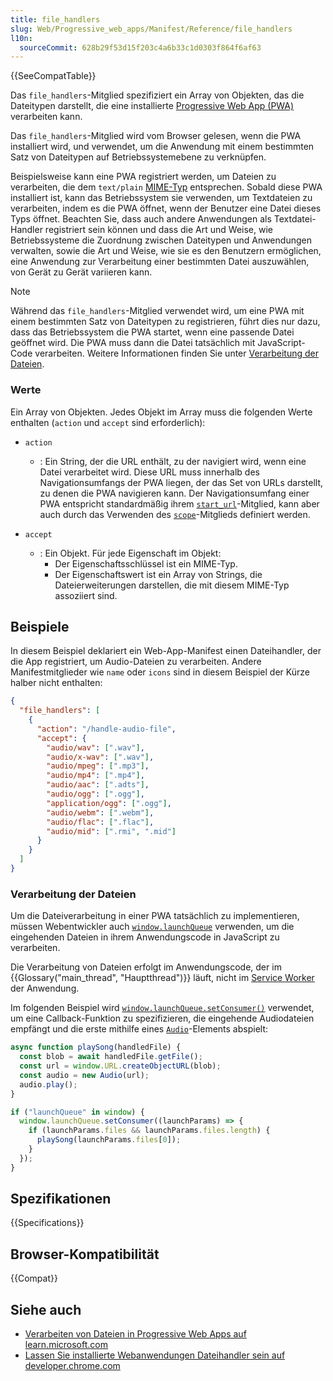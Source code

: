 ```yaml
---
title: file_handlers
slug: Web/Progressive_web_apps/Manifest/Reference/file_handlers
l10n:
  sourceCommit: 628b29f53d15f203c4a6b33c1d0303f864f6af63
---
```


{{SeeCompatTable}}

Das `file_handlers`-Mitglied spezifiziert ein Array von Objekten, das die Dateitypen darstellt, die eine installierte [Progressive Web App (PWA)](/de/docs/Web/Progressive_web_apps) verarbeiten kann.

Das `file_handlers`-Mitglied wird vom Browser gelesen, wenn die PWA installiert wird, und verwendet, um die Anwendung mit einem bestimmten Satz von Dateitypen auf Betriebssystemebene zu verknüpfen.

Beispielsweise kann eine PWA registriert werden, um Dateien zu verarbeiten, die dem `text/plain` [MIME-Typ](/de/docs/Web/HTTP/Guides/MIME_types/Common_types) entsprechen. Sobald diese PWA installiert ist, kann das Betriebssystem sie verwenden, um Textdateien zu verarbeiten, indem es die PWA öffnet, wenn der Benutzer eine Datei dieses Typs öffnet. Beachten Sie, dass auch andere Anwendungen als Textdatei-Handler registriert sein können und dass die Art und Weise, wie Betriebssysteme die Zuordnung zwischen Dateitypen und Anwendungen verwalten, sowie die Art und Weise, wie sie es den Benutzern ermöglichen, eine Anwendung zur Verarbeitung einer bestimmten Datei auszuwählen, von Gerät zu Gerät variieren kann.

> [!NOTE]
> Während das `file_handlers`-Mitglied verwendet wird, um eine PWA mit einem bestimmten Satz von Dateitypen zu registrieren, führt dies nur dazu, dass das Betriebssystem die PWA startet, wenn eine passende Datei geöffnet wird. Die PWA muss dann die Datei tatsächlich mit JavaScript-Code verarbeiten. Weitere Informationen finden Sie unter [Verarbeitung der Dateien](#verarbeitung_der_dateien).

### Werte

Ein Array von Objekten. Jedes Objekt im Array muss die folgenden Werte enthalten (`action` und `accept` sind erforderlich):

- `action`

  - : Ein String, der die URL enthält, zu der navigiert wird, wenn eine Datei verarbeitet wird.
    Diese URL muss innerhalb des Navigationsumfangs der PWA liegen, der das Set von URLs darstellt, zu denen die PWA navigieren kann. Der Navigationsumfang einer PWA entspricht standardmäßig ihrem [`start_url`](/de/docs/Web/Progressive_web_apps/Manifest/Reference/start_url)-Mitglied, kann aber auch durch das Verwenden des [`scope`](/de/docs/Web/Progressive_web_apps/Manifest/Reference/scope)-Mitglieds definiert werden.

- `accept`

  - : Ein Objekt. Für jede Eigenschaft im Objekt:
    - Der Eigenschaftsschlüssel ist ein MIME-Typ.
    - Der Eigenschaftswert ist ein Array von Strings, die Dateierweiterungen darstellen, die mit diesem MIME-Typ assoziiert sind.

## Beispiele

In diesem Beispiel deklariert ein Web-App-Manifest einen Dateihandler, der die App registriert, um Audio-Dateien zu verarbeiten. Andere Manifestmitglieder wie `name` oder `icons` sind in diesem Beispiel der Kürze halber nicht enthalten:

```json
{
  "file_handlers": [
    {
      "action": "/handle-audio-file",
      "accept": {
        "audio/wav": [".wav"],
        "audio/x-wav": [".wav"],
        "audio/mpeg": [".mp3"],
        "audio/mp4": [".mp4"],
        "audio/aac": [".adts"],
        "audio/ogg": [".ogg"],
        "application/ogg": [".ogg"],
        "audio/webm": [".webm"],
        "audio/flac": [".flac"],
        "audio/mid": [".rmi", ".mid"]
      }
    }
  ]
}
```

### Verarbeitung der Dateien

Um die Dateiverarbeitung in einer PWA tatsächlich zu implementieren, müssen Webentwickler auch [`window.launchQueue`](/de/docs/Web/API/Window/launchQueue) verwenden, um die eingehenden Dateien in ihrem Anwendungscode in JavaScript zu verarbeiten.

Die Verarbeitung von Dateien erfolgt im Anwendungscode, der im {{Glossary("main_thread", "Hauptthread")}} läuft, nicht im [Service Worker](/de/docs/Web/API/Service_Worker_API) der Anwendung.

Im folgenden Beispiel wird [`window.launchQueue.setConsumer()`](/de/docs/Web/API/LaunchQueue/setConsumer) verwendet, um eine Callback-Funktion zu spezifizieren, die eingehende Audiodateien empfängt und die erste mithilfe eines [`Audio`](/de/docs/Web/API/HTMLAudioElement/Audio)-Elements abspielt:

```js
async function playSong(handledFile) {
  const blob = await handledFile.getFile();
  const url = window.URL.createObjectURL(blob);
  const audio = new Audio(url);
  audio.play();
}

if ("launchQueue" in window) {
  window.launchQueue.setConsumer((launchParams) => {
    if (launchParams.files && launchParams.files.length) {
      playSong(launchParams.files[0]);
    }
  });
}
```

## Spezifikationen

{{Specifications}}

## Browser-Kompatibilität

{{Compat}}

## Siehe auch

- [Verarbeiten von Dateien in Progressive Web Apps auf learn.microsoft.com](https://learn.microsoft.com/en-us/microsoft-edge/progressive-web-apps-chromium/how-to/handle-files)
- [Lassen Sie installierte Webanwendungen Dateihandler sein auf developer.chrome.com](https://developer.chrome.com/docs/capabilities/web-apis/file-handling)

